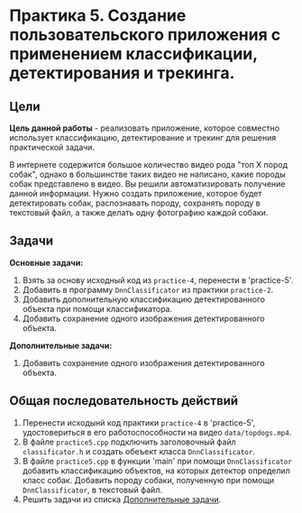 ﻿# Практика 5. Создание пользовательского приложения с применением классификации, детектирования и трекинга. 

## Цели

__Цель данной работы__ - реализовать приложение, которое совместно использует классификацию, детектирование и трекинг для решения практической задачи. 

В интернете содержится большое количество видео рода "топ X пород собак", однако в большинстве таких видео не написано, какие породы собак представлено в видео. Вы решили автоматизировать получение данной информации. Нужно создать приложение, которое будет детектировать собак, распознавать породу, сохранять породу в текстовый файл, а также делать одну фотографию каждой собаки. 

## Задачи

__Основные задачи:__

 1. Взять за основу исходный код из `practice-4`, перенести в 'practice-5'.
 1. Добавить в программу `DnnClassificator` из практики `practice-2`.
 1. Добавить дополнительную классификацию детектированного объекта при помощи классификатора.
 1. Добавить сохранение одного изображения детектированного объекта.
 
__Дополнительные задачи:__

 1. Добавить сохранение одного изображения детектированного объекта.

## Общая последовательность действий

 1. Перенести исходынй код практики `practice-4` в 'practice-5', удостовериться в его работоспособности на видео `data/topdogs.mp4`.
 1. В файле `practice5.cpp` подключить заголовочный файл `classificator.h` и создать обеъект класса `DnnClassificator`.
 1. В файле `practice5.cpp` в функции 'main' при помощи `DnnClassificator` добавить классификацию объектов, на которых детектор определил класс собак. Добавить породу собаки, полученную при помощи `DnnClassificator`, в текстовый файл. 
 1. Решить задачи из списка [Дополнительные задачи][addtasks]. 
 
<!-- LINKS -->
[addtasks]: README_5.md#Задачи

